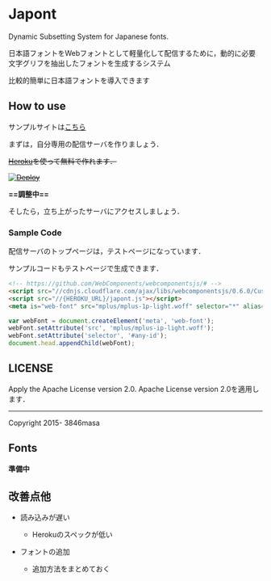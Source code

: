 # Japont
Dynamic Subsetting System for Japanese fonts.

日本語フォントをWebフォントとして軽量化して配信するために，動的に必要文字グリフを抽出したフォントを生成するシステム

比較的簡単に日本語フォントを導入できます

## How to use

サンプルサイトは[こちら](https://japont.herokuapp.com)

まずは，自分専用の配信サーバを作りましょう．

<del>[Heroku](https://www.heroku.com/)を使って無料で作れます．</del>

<del>[![Deploy](https://www.herokucdn.com/deploy/button.png)](#)</del>

**==調整中==**

そしたら，立ち上がったサーバにアクセスしましょう．


### Sample Code

配信サーバのトップページは，テストページになっています．

サンプルコードもテストページで生成できます．

```html
<!-- https://github.com/WebComponents/webcomponentsjs/# -->
<script src="//cdnjs.cloudflare.com/ajax/libs/webcomponentsjs/0.6.0/CustomElements.min.js"></script>
<script src="//{HEROKU_URL}/japont.js"></script>
<meta is="web-font" src="mplus/mplus-1p-light.woff" selector="*" alias="mplus"/>
```

```js
var webFont = document.createElement('meta', 'web-font');
webFont.setAttribute('src', 'mplus/mplus-ip-light.woff');
webFont.setAttribute('selector', '#any-id');
document.head.appendChild(webFont);
```

## LICENSE
Apply the Apache License version 2.0.
Apache License version 2.0を適用します．

-----------------------
Copyright 2015- 3846masa

## Fonts

**準備中**


## 改善点他
- 読み込みが遅い
  - Herokuのスペックが低い

- フォントの追加
  - 追加方法をまとめておく
